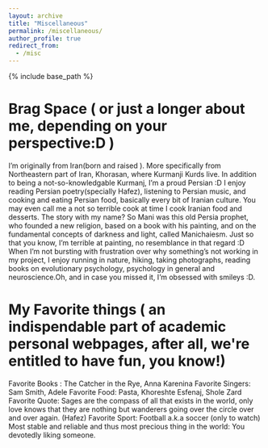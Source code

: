 ```yaml
---
layout: archive
title: "Miscellaneous"
permalink: /miscellaneous/
author_profile: true
redirect_from:
  - /misc
---
```

 
{% include base_path %}

Brag Space ( or just a longer about me, depending on your perspective:D )
======
I’m originally from Iran(born and raised ). More specifically from Northeastern part of Iran, Khorasan, where Kurmanji Kurds live. In addition to being a not-so-knowledgable Kurmanj, I’m a proud Persian :D I enjoy reading Persian poetry(specially Hafez), listening to Persian music, and cooking and eating Persian food, basically every bit of Iranian culture. You may even call me a not so terrible cook at time I cook Iranian food and desserts. 
The story with my name? So Mani was this old Persia prophet, who founded a new religion, based on a book with his painting, and on the fundamental concepts of darkness and light, called Manichaiesm. Just so that you know, I’m terrible at painting, no resemblance in that regard :D
When I’m not bursting with frustration over why something’s not working in my project, I enjoy running in nature, hiking, taking photographs, reading books on evolutionary psychology, psychology in general and neuroscience.Oh, and in case you missed it, I’m obsessed with smileys :D. 

My Favorite things ( an indispendable part of academic personal webpages, after all, we're entitled to have fun, you know!)
======
Favorite Books : The Catcher in the Rye, Anna Karenina
Favorite Singers: Sam Smith, Adele
Favorite Food: Pasta, Khoreshte Esfenaj, Shole Zard
Favorite Quote: Sages are the compass of all that exists in the world, only love knows that they are nothing but wanderers going over the circle over and over again. (Hafez)
Favorite Sport: Football a.k.a soccer (only to watch) 
Most stable and reliable and thus most precious thing in the world: You devotedly liking someone.


 
  
 

